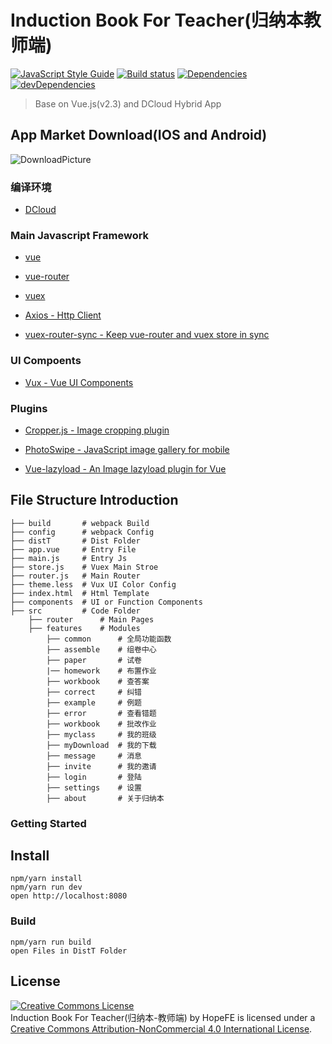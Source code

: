 # Induction Book For Teacher(归纳本教师端)

[![JavaScript Style Guide](https://img.shields.io/badge/code_style-standard-brightgreen.svg)](https://standardjs.com) [![Build status](https://ci.appveyor.com/api/projects/status/2qu59n38tva8mb40/branch/dev?svg=true)](https://ci.appveyor.com/project/HopeFE/gnb-teacher/branch/dev) [![Dependencies](https://david-dm.org/HopeFE/GNB_STUDENT/status.svg)](https://david-dm.org/HopeFE/GNB_TEACHER)
 [![devDependencies](https://david-dm.org/HopeFE/GNB_TEACHER/dev-status.svg)](https://david-dm.org/HopeFE/GNB_TEACHER?type=dev)
> Base on Vue.js(v2.3) and DCloud Hybrid App

## App Market Download(IOS and Android)

![DownloadPicture](http://okkula0y9.bkt.clouddn.com/teacher.png)

### 编译环境

-	[DCloud](http://www.dcloud.io/runtime.html)

### Main Javascript Framework

-	[vue](http://cn.vuejs.org/guide/)

-	[vue-router](http://router.vuejs.org/zh-cn/index.html)

-	[vuex](http://vuex.vuejs.org/zh-cn/index.html)

-	[Axios - Http Client](https://github.com/mzabriskie/axios)

-	[vuex-router-sync - Keep vue-router and vuex store in sync](https://github.com/vuejs/vuex-router-sync)

### UI Compoents

-	[Vux - Vue UI Components](https://vux.li/#/)

### Plugins

-	[Cropper.js - Image cropping plugin](https://fengyuanchen.github.io/cropperjs/)

-	[PhotoSwipe - JavaScript image gallery for mobile](https://github.com/dimsemenov/PhotoSwipe)

-	[Vue-lazyload - An Image lazyload plugin for Vue](https://github.com/hilongjw/vue-lazyload)

## File Structure Introduction

```
├── build       # webpack Build
├── config      # webpack Config
├── distT       # Dist Folder
├── app.vue     # Entry File
├── main.js     # Entry Js
├── store.js    # Vuex Main Stroe
├── router.js   # Main Router
├── theme.less  # Vux UI Color Config
├── index.html  # Html Template
├── components  # UI or Function Components
├── src         # Code Folder
    ├── router      # Main Pages
    ├── features    # Modules
        ├── common      # 全局功能函数
        ├── assemble    # 组卷中心
        ├── paper       # 试卷
        |── homework    # 布置作业
        ├── workbook    # 查答案
        ├── correct     # 纠错
        ├── example     # 例题
        ├── error       # 查看错题
        ├── workbook    # 批改作业
        ├── myclass     # 我的班级
        ├── myDownload  # 我的下载
        ├── message     # 消息
        ├── invite      # 我的邀请
        ├── login       # 登陆
        ├── settings    # 设置
        ├── about       # 关于归纳本
```

### Getting Started


## Install
```
npm/yarn install
npm/yarn run dev
open http://localhost:8080
```

### Build
```
npm/yarn run build
open Files in DistT Folder
```
## License
<a rel="license" href="http://creativecommons.org/licenses/by-nc/4.0/"><img alt="Creative Commons License" style="border-width:0" src="https://i.creativecommons.org/l/by-nc/4.0/88x31.png" /></a><br /><span xmlns:dct="http://purl.org/dc/terms/" property="dct:title">Induction Book For Teacher(归纳本-教师端)</span> by <span xmlns:cc="http://creativecommons.org/ns#" property="cc:attributionName">HopeFE</span> is licensed under a <a rel="license" href="http://creativecommons.org/licenses/by-nc/4.0/">Creative Commons Attribution-NonCommercial 4.0 International License</a>.
